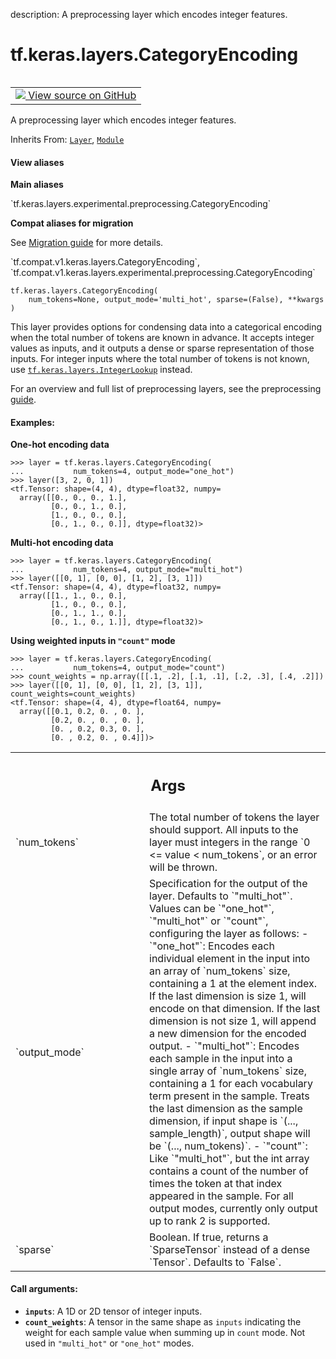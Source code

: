 description: A preprocessing layer which encodes integer features.

<div itemscope itemtype="http://developers.google.com/ReferenceObject">
<meta itemprop="name" content="tf.keras.layers.CategoryEncoding" />
<meta itemprop="path" content="Stable" />
<meta itemprop="property" content="__init__"/>
<meta itemprop="property" content="__new__"/>
</div>

# tf.keras.layers.CategoryEncoding

<!-- Insert buttons and diff -->

<table class="tfo-notebook-buttons tfo-api nocontent" align="left">
<td>
  <a target="_blank" href="https://github.com/keras-team/keras/tree/v2.7.0/keras/layers/preprocessing/category_encoding.py#L35-L208">
    <img src="https://www.tensorflow.org/images/GitHub-Mark-32px.png" />
    View source on GitHub
  </a>
</td>
</table>



A preprocessing layer which encodes integer features.

Inherits From: [`Layer`](../../../tf/keras/layers/Layer.md), [`Module`](../../../tf/Module.md)

<section class="expandable">
  <h4 class="showalways">View aliases</h4>
  <p>
<b>Main aliases</b>
<p>`tf.keras.layers.experimental.preprocessing.CategoryEncoding`</p>

<b>Compat aliases for migration</b>
<p>See
<a href="https://www.tensorflow.org/guide/migrate">Migration guide</a> for
more details.</p>
<p>`tf.compat.v1.keras.layers.CategoryEncoding`, `tf.compat.v1.keras.layers.experimental.preprocessing.CategoryEncoding`</p>
</p>
</section>

<pre class="devsite-click-to-copy prettyprint lang-py tfo-signature-link">
<code>tf.keras.layers.CategoryEncoding(
    num_tokens=None, output_mode=&#x27;multi_hot&#x27;, sparse=(False), **kwargs
)
</code></pre>



<!-- Placeholder for "Used in" -->

This layer provides options for condensing data into a categorical encoding
when the total number of tokens are known in advance. It accepts integer
values as inputs, and it outputs a dense or sparse representation of those
inputs. For integer inputs where the total number of tokens is not known, use
<a href="../../../tf/keras/layers/IntegerLookup.md"><code>tf.keras.layers.IntegerLookup</code></a> instead.

For an overview and full list of preprocessing layers, see the preprocessing
[guide](https://www.tensorflow.org/guide/keras/preprocessing_layers).

#### Examples:



**One-hot encoding data**

```
>>> layer = tf.keras.layers.CategoryEncoding(
...           num_tokens=4, output_mode="one_hot")
>>> layer([3, 2, 0, 1])
<tf.Tensor: shape=(4, 4), dtype=float32, numpy=
  array([[0., 0., 0., 1.],
         [0., 0., 1., 0.],
         [1., 0., 0., 0.],
         [0., 1., 0., 0.]], dtype=float32)>
```

**Multi-hot encoding data**

```
>>> layer = tf.keras.layers.CategoryEncoding(
...           num_tokens=4, output_mode="multi_hot")
>>> layer([[0, 1], [0, 0], [1, 2], [3, 1]])
<tf.Tensor: shape=(4, 4), dtype=float32, numpy=
  array([[1., 1., 0., 0.],
         [1., 0., 0., 0.],
         [0., 1., 1., 0.],
         [0., 1., 0., 1.]], dtype=float32)>
```

**Using weighted inputs in `"count"` mode**

```
>>> layer = tf.keras.layers.CategoryEncoding(
...           num_tokens=4, output_mode="count")
>>> count_weights = np.array([[.1, .2], [.1, .1], [.2, .3], [.4, .2]])
>>> layer([[0, 1], [0, 0], [1, 2], [3, 1]], count_weights=count_weights)
<tf.Tensor: shape=(4, 4), dtype=float64, numpy=
  array([[0.1, 0.2, 0. , 0. ],
         [0.2, 0. , 0. , 0. ],
         [0. , 0.2, 0.3, 0. ],
         [0. , 0.2, 0. , 0.4]])>
```

<!-- Tabular view -->
 <table class="responsive fixed orange">
<colgroup><col width="214px"><col></colgroup>
<tr><th colspan="2"><h2 class="add-link">Args</h2></th></tr>

<tr>
<td>
`num_tokens`
</td>
<td>
The total number of tokens the layer should support. All inputs
to the layer must integers in the range `0 <= value < num_tokens`, or an
error will be thrown.
</td>
</tr><tr>
<td>
`output_mode`
</td>
<td>
Specification for the output of the layer.
Defaults to `"multi_hot"`. Values can be `"one_hot"`, `"multi_hot"` or
`"count"`, configuring the layer as follows:
  - `"one_hot"`: Encodes each individual element in the input into an
    array of `num_tokens` size, containing a 1 at the element index. If
    the last dimension is size 1, will encode on that dimension. If the
    last dimension is not size 1, will append a new dimension for the
    encoded output.
  - `"multi_hot"`: Encodes each sample in the input into a single array
    of `num_tokens` size, containing a 1 for each vocabulary term present
    in the sample. Treats the last dimension as the sample dimension, if
    input shape is `(..., sample_length)`, output shape will be
    `(..., num_tokens)`.
  - `"count"`: Like `"multi_hot"`, but the int array contains a count of
    the number of times the token at that index appeared in the sample.
For all output modes, currently only output up to rank 2 is supported.
</td>
</tr><tr>
<td>
`sparse`
</td>
<td>
Boolean. If true, returns a `SparseTensor` instead of a dense
`Tensor`. Defaults to `False`.
</td>
</tr>
</table>



#### Call arguments:


* <b>`inputs`</b>: A 1D or 2D tensor of integer inputs.
* <b>`count_weights`</b>: A tensor in the same shape as `inputs` indicating the
  weight for each sample value when summing up in `count` mode. Not used in
  `"multi_hot"` or `"one_hot"` modes.



